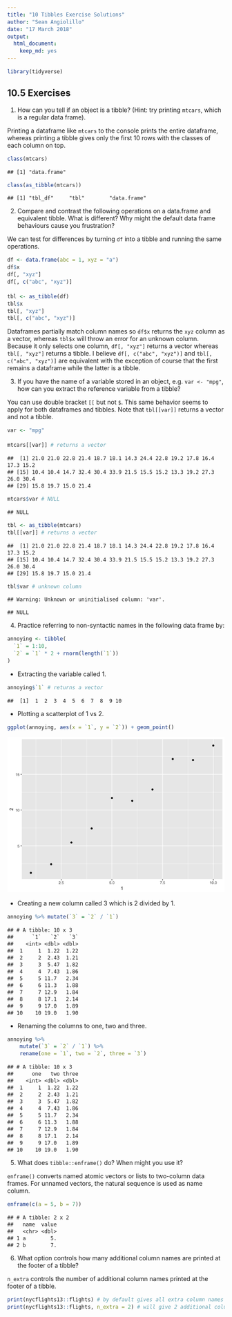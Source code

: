 ```yaml
---
title: "10 Tibbles Exercise Solutions"
author: "Sean Angiolillo"
date: "17 March 2018"
output: 
  html_document: 
    keep_md: yes
---
```





```r
library(tidyverse)
```

## 10.5 Exercises

1. How can you tell if an object is a tibble? (Hint: try printing `mtcars`, which is a regular data frame).

Printing a dataframe like `mtcars` to the console prints the entire dataframe, whereas printing a tibble gives only the first 10 rows with the classes of each column on top.


```r
class(mtcars)
```

```
## [1] "data.frame"
```

```r
class(as_tibble(mtcars))
```

```
## [1] "tbl_df"     "tbl"        "data.frame"
```

2. Compare and contrast the following operations on a data.frame and equivalent tibble. What is different? Why might the default data frame behaviours cause you frustration?

We can test for differences by turning `df` into a tibble and running the same operations.


```r
df <- data.frame(abc = 1, xyz = "a")
df$x
df[, "xyz"]
df[, c("abc", "xyz")]

tbl <- as_tibble(df)
tbl$x
tbl[, "xyz"]
tbl[, c("abc", "xyz")]
```

Dataframes partially match column names so `df$x` returns the `xyz` column as a vector, whereas `tbl$x` will throw an error for an unknown column. Because it only selects one column, `df[, "xyz"]` returns a vector whereas `tbl[, "xyz"]` returns a tibble. I believe `df[, c("abc", "xyz")]` and `tbl[, c("abc", "xyz")]` are equivalent with the exception of course that the first remains a dataframe while the latter is a tibble.

3. If you have the name of a variable stored in an object, e.g. `var <- "mpg"`, how can you extract the reference variable from a tibble?

You can use double bracket `[[` but not `$`. This same behavior seems to apply for both dataframes and tibbles. Note that `tbl[[var]]` returns a vector and not a tibble.


```r
var <- "mpg"

mtcars[[var]] # returns a vector
```

```
##  [1] 21.0 21.0 22.8 21.4 18.7 18.1 14.3 24.4 22.8 19.2 17.8 16.4 17.3 15.2
## [15] 10.4 10.4 14.7 32.4 30.4 33.9 21.5 15.5 15.2 13.3 19.2 27.3 26.0 30.4
## [29] 15.8 19.7 15.0 21.4
```

```r
mtcars$var # NULL
```

```
## NULL
```

```r
tbl <- as_tibble(mtcars)
tbl[[var]] # returns a vector
```

```
##  [1] 21.0 21.0 22.8 21.4 18.7 18.1 14.3 24.4 22.8 19.2 17.8 16.4 17.3 15.2
## [15] 10.4 10.4 14.7 32.4 30.4 33.9 21.5 15.5 15.2 13.3 19.2 27.3 26.0 30.4
## [29] 15.8 19.7 15.0 21.4
```

```r
tbl$var # unknown column
```

```
## Warning: Unknown or uninitialised column: 'var'.
```

```
## NULL
```


4. Practice referring to non-syntactic names in the following data frame by:


```r
annoying <- tibble(
  `1` = 1:10,
  `2` = `1` * 2 + rnorm(length(`1`))
)
```

* Extracting the variable called 1.


```r
annoying$`1` # returns a vector
```

```
##  [1]  1  2  3  4  5  6  7  8  9 10
```

* Plotting a scatterplot of 1 vs 2.


```r
ggplot(annoying, aes(x = `1`, y = `2`)) + geom_point()
```

![](10_tibbles_files/figure-html/unnamed-chunk-7-1.png)<!-- -->


* Creating a new column called 3 which is 2 divided by 1.


```r
annoying %>% mutate(`3` = `2` / `1`)
```

```
## # A tibble: 10 x 3
##      `1`   `2`   `3`
##    <int> <dbl> <dbl>
##  1     1  1.22  1.22
##  2     2  2.43  1.21
##  3     3  5.47  1.82
##  4     4  7.43  1.86
##  5     5 11.7   2.34
##  6     6 11.3   1.88
##  7     7 12.9   1.84
##  8     8 17.1   2.14
##  9     9 17.0   1.89
## 10    10 19.0   1.90
```

* Renaming the columns to one, two and three.


```r
annoying %>% 
    mutate(`3` = `2` / `1`) %>%
    rename(one = `1`, two = `2`, three = `3`)
```

```
## # A tibble: 10 x 3
##      one   two three
##    <int> <dbl> <dbl>
##  1     1  1.22  1.22
##  2     2  2.43  1.21
##  3     3  5.47  1.82
##  4     4  7.43  1.86
##  5     5 11.7   2.34
##  6     6 11.3   1.88
##  7     7 12.9   1.84
##  8     8 17.1   2.14
##  9     9 17.0   1.89
## 10    10 19.0   1.90
```

5. What does `tibble::enframe()` do? When might you use it?

`enframe()` converts named atomic vectors or lists to two-column data frames. For unnamed vectors, the natural sequence is used as name column.


```r
enframe(c(a = 5, b = 7))
```

```
## # A tibble: 2 x 2
##   name  value
##   <chr> <dbl>
## 1 a        5.
## 2 b        7.
```

6. What option controls how many additional column names are printed at the footer of a tibble?

`n_extra` controls the number of additional column names printed at the footer of a tibble.


```r
print(nycflights13::flights) # by default gives all extra column names in footer
print(nycflights13::flights, n_extra = 2) # will give 2 additional column names in footer
```


